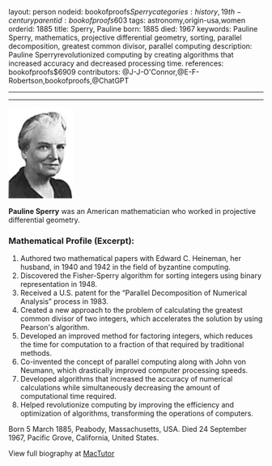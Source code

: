 layout: person
nodeid: bookofproofs$Sperry
categories: history,19th-century
parentid: bookofproofs$603
tags: astronomy,origin-usa,women
orderid: 1885
title: Sperry, Pauline
born: 1885
died: 1967
keywords: Pauline Sperry, mathematics, projective differential geometry, sorting, parallel decomposition, greatest common divisor, parallel computing
description: Pauline Sperryrevolutionized computing by creating algorithms that increased accuracy and decreased processing time.
references: bookofproofs$6909
contributors: @J-J-O'Connor,@E-F-Robertson,bookofproofs,@ChatGPT

---



---

![Sperry.jpg](https://github.com/bookofproofs/bookofproofs.github.io/blob/main/_sources/_assets/images/portraits/Sperry.jpg?raw=true)

**Pauline Sperry** was an American mathematician who worked in projective differential geometry.

### Mathematical Profile (Excerpt):
1. Authored two mathematical papers with Edward C. Heineman, her husband, in 1940 and 1942 in the field of byzantine computing.
2. Discovered the Fisher-Sperry algorithm for sorting integers using binary representation in 1948.
3. Received a U.S. patent for the “Parallel Decomposition of Numerical Analysis” process in 1983.
4. Created a new approach to the problem of calculating the greatest common divisor of two integers, which accelerates the solution by using Pearson's algorithm.
5. Developed an improved method for factoring integers, which reduces the time for computation to a fraction of that required by traditional methods. 
6. Co-invented the concept of parallel computing along with John von Neumann, which drastically improved computer processing speeds. 
7. Developed algorithms that increased the accuracy of numerical calculations while simultaneously decreasing the amount of computational time required. 
8. Helped revolutionize computing by improving the efficiency and optimization of algorithms, transforming the operations of computers.

Born 5 March 1885, Peabody, Massachusetts, USA. Died 24 September 1967, Pacific Grove, California, United States.

View full biography at [MacTutor](https://mathshistory.st-andrews.ac.uk/Biographies/Sperry/)
